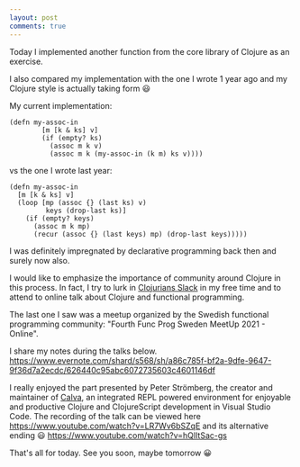 ```yaml
---
layout: post
comments: true
---
```


Today I implemented another function from the core library of Clojure as an exercise.

I also compared my implementation with the one I wrote 1 year ago and my Clojure style
is actually taking form :smiley:

My current implementation:

```
(defn my-assoc-in
        [m [k & ks] v]
        (if (empty? ks)
          (assoc m k v)
          (assoc m k (my-assoc-in (k m) ks v))))
```

vs the one I wrote last year:

```
(defn my-assoc-in
  [m [k & ks] v]
  (loop [mp (assoc {} (last ks) v)
         keys (drop-last ks)]
    (if (empty? keys)
      (assoc m k mp)
      (recur (assoc {} (last keys) mp) (drop-last keys)))))
```

I was definitely impregnated by declarative programming back then and surely now also.

I would like to emphasize the importance of community around Clojure in this process.
In fact, I try to lurk in [Clojurians Slack](https://clojurians.slack.com) in my free time and to attend to online
talk about Clojure and functional programming.

The last one I saw was a meetup organized by the Swedish functional programming community:
"Fourth Func Prog Sweden MeetUp 2021 - Online".

I share my notes during the talks below.
https://www.evernote.com/shard/s568/sh/a86c785f-bf2a-9dfe-9647-9f36d7a2ecdc/626440c95abc6072735603c4601146df

I really enjoyed the part presented by Peter Strömberg, the creator and maintainer of
[Calva](https://calva.io), an integrated REPL powered environment for enjoyable and
productive Clojure and ClojureScript development in Visual Studio Code.
The recording of the talk can be viewed here https://www.youtube.com/watch?v=LR7Wv6bSZqE
and its alternative ending :smiley: https://www.youtube.com/watch?v=hQIltSac-gs

That's all for today. See you soon, maybe tomorrow :grinning:
